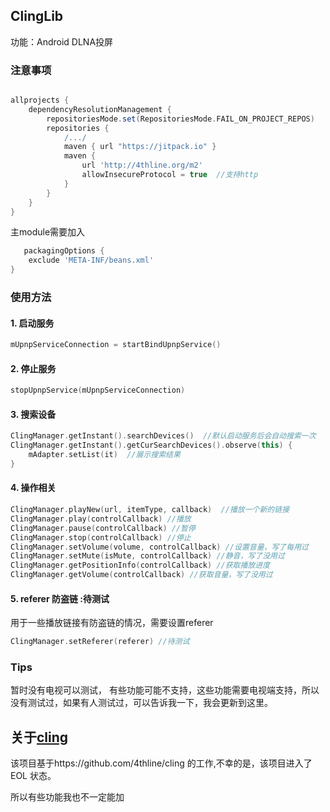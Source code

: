 ## ClingLib

功能：Android DLNA投屏

### 注意事项

```groovy

allprojects {
    dependencyResolutionManagement {
        repositoriesMode.set(RepositoriesMode.FAIL_ON_PROJECT_REPOS)
        repositories {
            /.../
            maven { url "https://jitpack.io" }
            maven {
                url 'http://4thline.org/m2'
                allowInsecureProtocol = true  //支持http
            }
        }
    }
}
```

主module需要加入

```groovy
   packagingOptions {
    exclude 'META-INF/beans.xml'
}
```

### 使用方法

#### 1. 启动服务

```kotlin
mUpnpServiceConnection = startBindUpnpService()
```

#### 2. 停止服务

```kotlin
stopUpnpService(mUpnpServiceConnection)
```

#### 3. 搜索设备

```kotlin
ClingManager.getInstant().searchDevices()  //默认启动服务后会自动搜索一次
ClingManager.getInstant().getCurSearchDevices().observe(this) {
    mAdapter.setList(it)  //展示搜索结果
}
```

#### 4. 操作相关
```kotlin
ClingManager.playNew(url, itemType, callback)  //播放一个新的链接
ClingManager.play(controlCallback) //播放
ClingManager.pause(controlCallback) //暂停
ClingManager.stop(controlCallback) //停止
ClingManager.setVolume(volume, controlCallback) //设置音量，写了每用过
ClingManager.setMute(isMute, controlCallback) //静音，写了没用过
ClingManager.getPositionInfo(controlCallback) //获取播放进度
ClingManager.getVolume(controlCallback) //获取音量，写了没用过
```

#### 5. referer 防盗链 :待测试
用于一些播放链接有防盗链的情况，需要设置referer
```kotlin
ClingManager.setReferer(referer) //待测试
```

### Tips
暂时没有电视可以测试， 有些功能可能不支持，这些功能需要电视端支持，所以没有测试过，如果有人测试过，可以告诉我一下，我会更新到这里。


## 关于[cling](https://github.com/4thline/cling)
该项目基于https://github.com/4thline/cling 的工作,不幸的是，该项目进入了 EOL 状态。

所以有些功能我也不一定能加